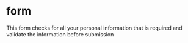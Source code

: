 # form
This form checks for all your personal information that is required and validate the information before submission
